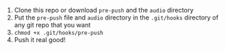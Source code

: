 1. Clone this repo or download `pre-push` and the `audio` directory
2. Put the `pre-push` file and `audio` directory in the `.git/hooks` directory of any git repo that you want
3. `chmod +x .git/hooks/pre-push`
4. Push it real good!
